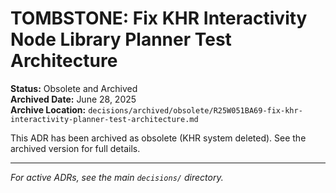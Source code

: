 # TOMBSTONE: Fix KHR Interactivity Node Library Planner Test Architecture

**Status:** Obsolete and Archived  
**Archived Date:** June 28, 2025  
**Archive Location:** `decisions/archived/obsolete/R25W051BA69-fix-khr-interactivity-planner-test-architecture.md`

This ADR has been archived as obsolete (KHR system deleted). See the archived version for full details.

---
*For active ADRs, see the main `decisions/` directory.*
